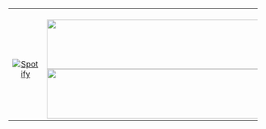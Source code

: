 <table align='center'>
  <td width='60%' align='center'>  
    
 &nbsp; [![Spotify](https://spotify-11210111.vercel.app/api/spotify)](https://open.spotify.com/artist/5ZvbUkbbw0B8SMap2PpPIc?si=L7USEizqSjmTzUp2rYIJMA)
    
</td>
    <td width='40%' >
 &nbsp;
        
  <a href="https://github.com/devxb/gitanimals">
        <img
          src="https://render.gitanimals.org/lines/snakechickensoup?pet-id=590879098924628271&contribution-view=false"
          width="600"
          height="100"
        />
        <img
          src="https://render.gitanimals.org/lines/snakechickensoup?pet-id=591135254825858009&contribution-view=false"
          width="600"
          height="100"
        />  
  </a>
</td>

</table>



  
